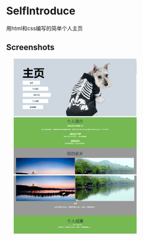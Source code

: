 # SelfIntroduce
用html和css编写的简单个人主页

## Screenshots

<img src="screenshots/1.png" width="330"  hspace="20">
<img src="screenshots/2.png" width="330"  hspace="20">
<img src="screenshots/3.png" width="330"  hspace="20">
